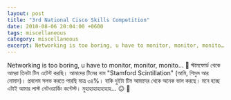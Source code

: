 ```yaml
---
layout: post
title: "3rd National Cisco Skills Competition"
date: 2010-08-06 20:04:00 +0600
tags: miscellaneous
category: miscellaneous
excerpt: Networking is too boring, u have to monitor, monitor, monito….. 🙁 স্টামফোর্ড থেকে আমরা তিনটা গ্রুপ এটেন্ট করছি। আমাদের টিমের নাম "Stamford Scintillation"
---
```


Networking is too boring, u have to monitor, monitor, monito... 🙁 স্টামফোর্ড থেকে আমরা তিনটা টিম এটেন্ট করছি। আমাদের টিমের নাম "Stamford Scintillation" (আমি, শিমুল আর নোমান)। প্রবলেম সলভ করতে পারছি মাত্র ৩৪%। বাকি দুইটা টিম আমাদের থেকে অনেক ভাল করছে। মনে হচ্ছে এটাই আমার লাস্ট নেটওয়ার্কিং কন্টেস্ট। মুহাহাহাহাহাহাহ...  😕 👿
